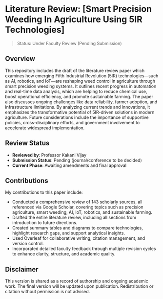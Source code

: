 # Literature Review: [Smart Precision Weeding In Agriculture Using 5IR Technologies]

> Status: Under Faculty Review (Pending Submission)

## Overview

This repository includes the draft of the literature review paper which examines how emerging Fifth Industrial Revolution (5IR) technologies—such as AI, robotics, and IoT—are reshaping weed control in agriculture through smart precision weeding systems. 
It outlines recent progress in automation and real-time data analysis, which are helping to reduce chemical use, boost operational efficiency, and promote sustainable farming. The paper also discusses ongoing challenges like data reliability, farmer adoption, and infrastructure limitations. By analyzing current trends and innovations, it emphasizes the transformative potential of 5IR-driven solutions in modern agriculture. Future considerations include the importance of supportive policies, cross-disciplinary efforts, and government involvement to accelerate widespread implementation.

## Review Status

- **Reviewed by**: Professor Kakani Vijay
- **Submission Status**: Pending (journal/conference to be decided)
- **Current Phase**: Awaiting amendments and final approval

## Contributions

My contributions to this paper include:
- Conducted a comprehensive review of 143 scholarly sources, all referenced via Google Scholar, covering topics such as precision agriculture, smart weeding, AI, IoT, robotics, and sustainable farming.
- Drafted the entire literature review, including all sections from introduction to future directions.
- Created summary tables and diagrams to compare technologies, highlight research gaps, and support analytical insights.
- Used Overleaf for collaborative writing, citation management, and version control.
- Incorporated detailed faculty feedback through multiple revision cycles to enhance clarity, structure, and academic quality.

## Disclaimer

This version is shared as a record of authorship and ongoing academic work. The final version will be updated upon publication. Redistribution or citation without permission is not advised.

